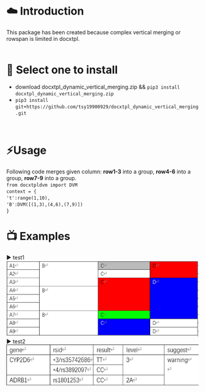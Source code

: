 # :cloud: Introduction
This package has been created because complex vertical merging or rowspan is limited in docxtpl.  
<br>   

# :round_pushpin: Select one to install
* download docxtpl_dynamic_vertical_merging.zip && `pip3 install docxtpl_dynamic_vertical_merging.zip`
* `pip3 install git+https://github.com/tsy19900929/docxtpl_dynamic_vertical_merging.git`
<br>

# :zap:Usage
Following code merges given column: **row1-3** into a group,  **row4-6** into a group,  **row7-9** into a group.  
`from docxtpldvm import DVM`  
`context = {`  
  `'t':range(1,10),`    
  `'B':DVM([(1,3),(4,6),(7,9)])`  
 `}` 

# :tv: Examples
:arrow_forward: test1  
<img src="https://github.com/tsy19900929/docxtpl_dynamic_vertical_merging/blob/main/test1.jpg" height="200" />   
:arrow_forward: test2  
<img src="https://github.com/tsy19900929/docxtpl_dynamic_vertical_merging/blob/main/test2.jpg" height="108" />
